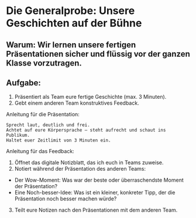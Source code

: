 # Die Generalprobe: Unsere Geschichten auf der Bühne

## Warum: Wir lernen unsere fertigen Präsentationen sicher und flüssig vor der ganzen Klasse vorzutragen.

## Aufgabe: 
1. Präsentiert als Team eure fertige Geschichte (max. 3 Minuten).
2. Gebt einem anderen Team konstruktives Feedback.

Anleitung für die Präsentation:

    Sprecht laut, deutlich und frei.
    Achtet auf eure Körpersprache – steht aufrecht und schaut ins Publikum.
    Haltet euer Zeitlimit von 3 Minuten ein.


Anleitung für das Feedback:
1. Öffnet das digitale Notizblatt, das ich euch in Teams zuweise.
2. Notiert während der Präsentation des anderen Teams:
* Der Wow-Moment: Was war der beste oder überraschendste Moment der Präsentation?
* Eine Noch-besser-Idee: Was ist ein kleiner, konkreter Tipp, der die Präsentation noch besser machen würde?
3. Teilt eure Notizen nach den Präsentationen mit dem anderen Team.

